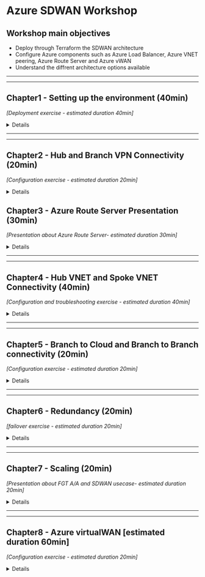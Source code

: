 # Azure SDWAN Workshop

## Workshop main objectives
* Deploy through Terraform the SDWAN architecture
* Configure Azure components such as Azure Load Balancer, Azure VNET peering, Azure Route Server and Azure vWAN
* Understand the diffrent architecture options available

***
***
## Chapter1 - Setting up the environment (40min)
_[Deployment exercise - estimated duration 40min]_

<details>

### Task 1 - Setup your AzureCloud Shell 
* Login to Azure Cloud Portal https://portal.azure.com/ with the login/password that has been provided to you

    ![cloudshell1](images/cloudshell-01.jpg)
    ![cloudshell2](images/cloudshell-02.jpg)

* Click on Cloud Shell icon on the Top Right side of the portal
* Select Bash

    ![cloudshell4](images/cloudshell-04.jpg)
    ![cloudshell5](images/cloudshell-05.jpg)

* Click on **show advanced settings**

    ![cloudshell6](images/cloudshell-06.jpg)

* Select **your own resource group** , use the the storage account available in that Resource Group, use the existing File Share **cloudshell**  (type cloudshell)

    ![cloudshell7](images/cloudshell-07.jpg)
                  
* You should now have access to Azure Cloud Shell console

    ![cloudshell8](images/cloudshell-08.jpg)   
### Task 2 - Run the Terraform Code
* Clone the Github repo `git clone https://github.com/FortinetSecDevOps/se-conf-sdwan-workshop.git`

    ![gitclone](images/git-clone.jpg)

* Move to the azure folder `cd ./se-conf-sdwan-workshop/azure/`
* Customize your project name and the User name, based on the user id that was assigned to you
  
  `vi terraform.tfvars`

    ![vi](images/vi.jpg)
    ![rgcustom](images/rg-customname.jpg)

* Run `Terraform init`
* Run `Terraform plan`
* Run `Terraform apply` and then answer `yes`

* At the end of this step you should have the following architecture
    ![global-step1](images/SDWAN_Workshop_global1.jpg)

### Task 3 - Verifications
* Using the Terraform output verify that you have Web and SSH access to the FortiGates
    ![output](images/output.jpg)

* Connect to the Branch sites FortiGates and check the VPN status. If they are down try to bring them UP


### Task 4 - QUIZ
* FortiGates in the Hub do not have public IP attached to them, how are we able to access the Web UI then?
* Why the VPN are still down ?

</details>

***
***
## Chapter2 - Hub and Branch VPN Connectivity (20min)
_[Configuration exercise - estimated duration 20min]_

<details>

### Task 1 - Add the FortiGates to the Hub Load Balancer Backend Pool
* Go to the Hub External Load Balancer **sdwan-student01-workshop-hub1-elb1**
* Click on Backend pools
* Add FortiGate1 and FortiGate2 port1 interfaces

    ![hub-lb-backend](images/externallbbackend.jpg)

### Task 2 - Create load balancing rules for IPSEC VPN Traffic
* Click on the Hub external Load balance and go to Load balancing rules
* Create Load balacing rules for UDP 500 and UDP 4500

    ![hub-lb-rule1](images/externallbrule1.jpg)
    ![hub-lb-rule2](images/externallbrule2.jpg)

        
### Task 3 - Verifications
* Verify that the FortiGate are responding to Azure Load Balancer Health Checks: click on the Hub external Load balance and then go to Insights

    ![hub-lb-insights](images/externallbinsights.jpg)

* Verify that the VPN to the Hub are UP  (please reboot the Branch FortiGate once if the VPN does not come up)

    ![vpn](images/vpnup.jpg)

* Verify that the BGP peering with the hub is UP and that the Branch FortiGate learn the Hub and other Branches CIDRs

* At the end of this step you should have the following architecture
    ![global-step2](images/SDWAN_Workshop_global2.jpg)

### Task 4 - Traffic generation

### Task 4 - QUIZ
* Why one FortiGate is depicted as unhealthy by Azure LB ?
* Why to access the FortiGates we used NAT rules, and for IPSEC VPN traffic we used Load balancing rules?
* Do FortiGates in the Branches learn Spoke11 and Spoke12 CIDRs?


</details>

## Chapter3 - Azure Route Server Presentation (30min)
_[Presentation about Azure Route Server- estimated duration 30min]_

<details>

</details>

***
***
## Chapter4 - Hub VNET and Spoke VNET Connectivity (40min)
_[Configuration and troubleshooting exercise - estimated duration 40min]_

<details>

### Task 1 - Create the VNET peering
* Create a VNET peering between the Spoke11 VNET and the Hub VNET. Go to the Spoke VNET, studentxx-workshop-sdwan-spoke11 and then click on Peerings.
* Repeat the above between Spoke12 VNET and the Hub VNET

    ![vnetpeering1](images/spoke11-to-Hub-peering.jpg)

* Check now that the Branch FortiGate learn the Spoke11 VNET and Spoke12 VNET CIDRs

### Task 2 - Check Azure route server configuration and learned routes
* Go to Azure Route Server. Click on your Azure Route Server studentxx-workshop-sdwan-RouteServer.
* Click on Peers on the left side of the menu
* List the routes leanred by Azure Route Server. Run the command below from your Azure Cloud Shell

```
student='student01'

az network routeserver peering list-learned-routes -g $student-workshop-sdwan --routeserver $student-workshop-sdwan-RouteServer --name sdwan-fgt1

az network routeserver peering list-learned-routes -g $student-workshop-sdwan --routeserver $student-workshop-sdwan-RouteServer --name sdwan-fgt2

```


### Task 3 - Create a Dynamic SDN object [troubleshooting required]
* Is your Hub FortiGate able to see the Dynamic filters ?
    * **Trouleshoot and Make the required changes to allow the FortiGate to retrieve the SDN filters.**
    * Hints:
        =
        * FGT Branch3 is able to retrieve the filters, why that is not the case for the FortiGates Behind Load Balancers.
        * FGT Branch3 is standalone, all other FortiGates are in A-P HA, how does that affect traffic to retrieve SDN filters?

* On the Hub FortiGate, create a dynamic object that resolves to the Spoke VNETs VMs
* On the Hub FortiGate, use the object created above on policy3 to restrict traffic coming from the Branches

    ![policy3](images/policy3.jpg)

### Task 4 - Traffic generation
* Generate Traffic from Branch1 Primary FortiGate:  
    1. Connect to the Branch1 Primary FortiGate
    2. Configure ping-options to initiate traffic from FortiGate's private nic. 
    3. Initiate a ping to Spoke11 and Spoke12 Linux VM (10.11.1.4 and 10.12.1.4)

    ![traffic2](images/traffic2.jpg)

    ![traffic1](images/traffic1.jpg)

* Generate Traffic from Branch1 Linux VM:  
    1. Enable serial console access on Branch1 Linux VM
        * Click on the VM studentXX-sdwan-workshop-br1lnx1
        * Go to Boot diagnostics -> Settings ->  Select **Enable with custom storage account**
        * From the dropdown list, select the storage account that is assigned to you

            ![console1](images/ssh-br-lnx-console1.jpg)
            ![console2](images/ssh-br-lnx-console2.jpg)
    
    2. Go to the VM Serial Console
        ![console3](images/ssh-br-lnx-console3.jpg)

    3. Initiate a ping to Spoke11 and Spoke12 Linux VMs 
    ```
     ping 10.11.1.4
     ping 10.12.1.4 
     
    ```
    ![traffic3](images/traffic3.jpg)

    4. Does it work ?

* At the end of this step  you should have the following architecture

    ![global-step3](images/SDWAN_Workshop_global3.jpg)

### Task 5 - QUIZ
* What was missing to allow the FortiGates to retreive SDN connector filters
* Why the FortiGate is able to retrieve the SDN connector filters of its own resource group Only?
* Why the Branch FortiGate itself able to reach the remote spoke VNET VM (10.11.1.4 and 10.12.1.4) but the Linux VM behind the Branch FortiGate is not ?
* FortiGate at the Branch1 and Branch2 are both behind Azure Load Balancer (behind NAT). Branch1 to Branch2 traffic will succesfully establish an ADVPN shortcut?

</details>

***
***
## Chapter5 - Branch to Cloud and Branch to Branch connectivity (20min)
_[Configuration exercise - estimated duration 20min]_

<details>

### Branch to Cloud

#### Task 1 - Create a route in the UDR
* Click on the Branch1 private route table (studentxx-sdwan-workshop-branch1_rt)
* Add a default route that points to the Internal Load balancer listener 
* **Repeat the previous step to Branch2 and Branch3 Route Tables (please use the correct ip as the next hop)**

    ![udr](images/defaultroutebranch1.jpg)

#### Task 2 - Generate traffic to the Hub
* Connect to the Branch1 Linux Host via the serial console
* Generate traffic to Hub
    ```
     ping 10.11.1.4
     ping 10.12.1.4 
     
    ```
* Does it work now ?

#### Task 3 - Check effective routes
* Go to your resource group and click on Spoke11 Linux VM
* Click on Networking in the Navigation Menu
    ![effectiveroutes1](images/effectiveroutes-lnx-1.jpg)

* Click on the VM nic
    ![effectiveroutes2](images/effectiveroutes-lnx-2.jpg)

* Click on **Effective routes**
    ![effectiveroutes3](images/effectiveroutes-lnx-3.jpg)

* Check that Azure Route Server has injected the Branch sites CIDRs learnt from the FGT

* Go to your resource group and click on the Hub FGT VM
* Click on Networking in the Navigation Menu
    ![effectiveroutes4](images/effectiveroutes-lnx-4.jpg)

* Click on the VM port2 nic
    ![effectiveroutes5](images/effectiveroutes-lnx-5.jpg)

* Click on **Effective routes**
    ![effectiveroutes6](images/effectiveroutes-lnx-6.jpg)

* Has Azure Route Server injected the Branch sites CIDRs learnt from the FGT?  Why ?




### Branch to Branch
#### Task 4 - Generate traffic between Branches
* Connect to the Branch1 Linux Host via the serial console
* Generate traffic to Branch2 Linux Host
   ```
     ping 172.17.5.4
     
    ```
* Check if an ADVPN shortcut has been created

### Task 5 - QUIZ
* Why Azure Route Server (ARS) has injected the Branch sites CIDRs to the Spoke VNET protected subnet but not the FortiGate private subnet?

* The Branch external Load balancer has two front end public ip. How do we ensure that traffic egressing Branch1 on port1 (isp1)  has always the same public ip applied? Same for traffic egressing Branch1 on port3 (isp2)


</details>

***
***
## Chapter6 - Redundancy (20min)
_[failover exercise - estimated duration 20min]_

<details>

### Task 1 - Generate ICMP traffic
* Access the serial console by clicking on the VM studentXX-sdwan-workshop-br1lnx1 and then Serial Console
* Ping a resource in the Hub as well as in a remote branch site `ping 10.11.1.4`
### Task 2 - Initiate a failover
* Connect to the Branch1 Primary FortiGate . Initiate a failover by rebooting the primary FortiGate
* Monitor the number of **lost Pings** and the **failover time**
* How long did it take ?
* Have the VPNs to the Hub been renegotiated upon failover or maintained ?

    ![failover](images/defaultroutebranch1.jpg)

### Task 3 - Generate TCP traffic
* Ensure that both units of Branch1 FGT in the cluster is up and running
* Access the serial console of Branch1 Linux VM by clicking on the VM studentXX-sdwan-workshop-br1lnx1 and then click on Serial Console
* Generate an SSH session to the Hub Linux VM 

   ```
   ssh studentxx@10.11.1.4
   
   ```
* From Hub Linux VM SSH session generate a continous stream of connections to track the failover event 
   
   ```
   while true; date; do curl -I -sw '%{http_code}'  https://www.lemonde.fr/ ; echo -e "\n================="; sleep 1 ; done

   ```   
* Connect to the Branch1 Primary FortiGate . Initiate a failover by rebooting the primary FortiGate
* Monitor the SSH connexion
* Did you lose the TCP connexion ?
### Task 6 - QUIZ
* How long was your failover time ? 

* Why did we lose the SSH (TCP) session with a "short" failover time ? 

</details>

***
***
## Chapter7 - Scaling (20min)
_[Presentation about FGT A/A and SDWAN usecase- estimated duration 20min]_

<details>

</details>

***
***

## Chapter8 - Azure virtualWAN [estimated duration 60min]
_[Configuration exercise - estimated duration 20min]_

<details>

### Task 1 - Deployment

* Create your vWAN and the vWAN Hub using the CLI command below

* Please replace the student variable with your own Student ID
 

   ``` 
    student='student05'

    az network vwan create --name sdwan-$student-workshop-vwan --resource-group  $student-workshop-sdwan --location eastus --type Standard

    az network vhub create --address-prefix 10.14.0.0/16 --name $student-eastushub --resource-group $student-workshop-sdwan --vwan sdwan-$student-workshop-vwan --location eastus --sku Standard

   ``` 

    ![vwan1](images/vwan1.jpg)


* Navigate to your Resource Group and verify that you see your vWAN
    ![vwan2](images/vwan2.jpg)

* Click on your vWAN and verify that you see the virtual Hub you just deployed

    ![vwan3](images/vwan3.jpg)

* Click on the vWAN Hub and verify that the deployment and routing status complete

    ![vwan4](images/vwan4.jpg)


### Task 2 - Routing and VNET connection Configuration

* Go to your resource Group and then click on the Hub VNET
* Delete the Hub to Spoke VNET peerings

    ![vwan-rtb1](images/vwan-rtb1.jpg)

* Click on your virtual Hub and then click on Routing
    ![vwan-rtb1](images/vwan-rtb1.jpg)

* Create a Route Table Called Spoke-VNETS. Keep all other settings unchanged

    ![vwan-rtb2](images/vwan-rtb2.jpg)

* Repeat the same for FGT vWAN Route Table: FGT-VNET

    ![vwan-rtb3](images/vwan-rtb3.jpg)

* Go to the vWAN, Click on Virtual Network Connection

    ![vwanconnection1](images/vwanconnection1.jpg)

* Create a VNET connection for Spoke11, attach it to the Spoke-VNETS Route Table and propagate it to FGT-VNET Route Table[**Please choose your own Resource Group and your own VNET** ]

    ![vwanconnection2](images/vwanconnection2.jpg)

* Repeat the same for Spoke12

* Repeat the same for FGT VNET connection, attach it to the FGT-VNET Route Table. 
    * Does it work ?
    * why ?

* Locate your own Azure Route Server and delete it

    ![findars](images/findars.jpg)
    ![deleteaes](images/deleteaes.jpg)

* Try now to connect the FGT VNET to the vWAN Hub, attach it to the FGT-VNET Route Table. 
    * Does it work now ?
    * why ?

    ![vwanconnection3](images/vwanconnection3.jpg)
    ![vwanconnection4](images/vwanconnection4.jpg)    


* Go your vWAN Hub, click on Routing and then click on Spoke-VNETS Route Table

    ![vwanhubrouting1](images/vwanhubrouting1.jpg)
    ![vwanhubrouting2](images/vwanhubrouting2.jpg) 

* Add a default route that points to the FortiGate VNET connection. The next hop ip is the Primary FGT port2 ip
    ![vwanhubrouting3](images/vwanhubrouting3.jpg) 

* Verify that this default route has been propagated to the Spokes VNETs
    * Go to the Spoke11 Linux VM -> Networking -> Click on nic and then click on **Effective Routes**

    ![vwanhubrouting4](images/vwanhubrouting4.jpg)
    ![vwanhubrouting5](images/vwanhubrouting5.jpg)    


* At the end of this step you should have the following architecture 

    ![vwanhubrouting4](images/vwanhubrouting4.jpg)  

### Task 3 - Traffic generation [troubleshooting required]

</details>